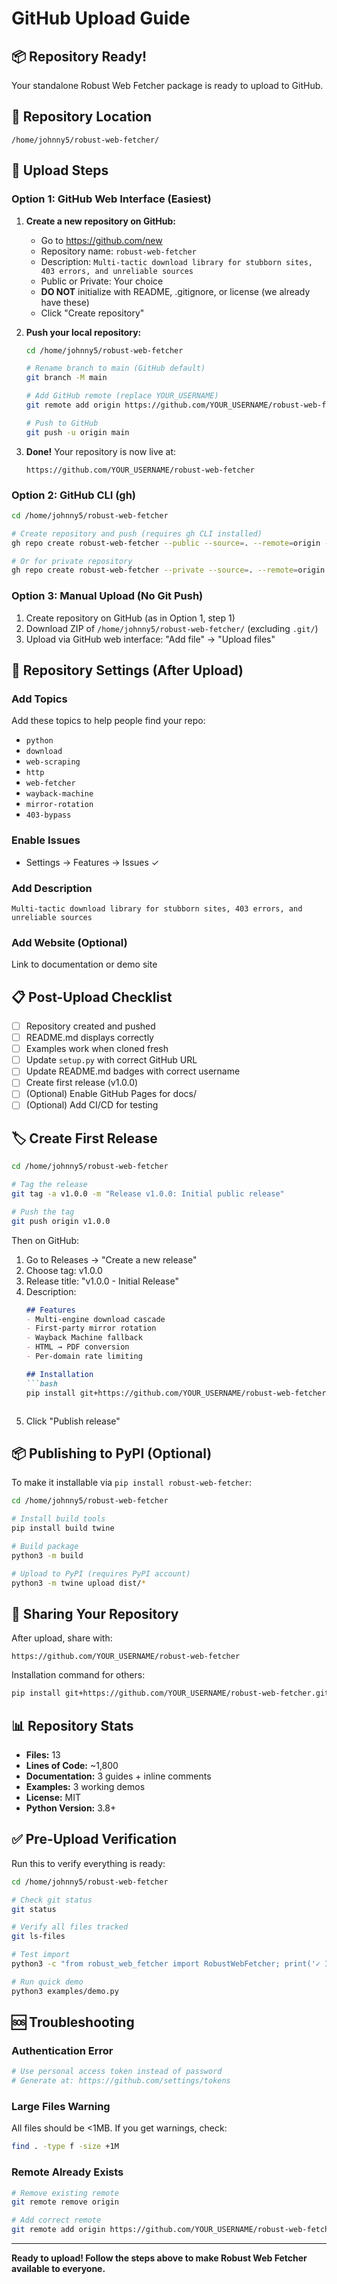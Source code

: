 # GitHub Upload Guide

## 📦 Repository Ready!

Your standalone Robust Web Fetcher package is ready to upload to GitHub.

## 📂 Repository Location

```
/home/johnny5/robust-web-fetcher/
```

## 🚀 Upload Steps

### Option 1: GitHub Web Interface (Easiest)

1. **Create a new repository on GitHub:**
   - Go to https://github.com/new
   - Repository name: `robust-web-fetcher`
   - Description: `Multi-tactic download library for stubborn sites, 403 errors, and unreliable sources`
   - Public or Private: Your choice
   - **DO NOT** initialize with README, .gitignore, or license (we already have these)
   - Click "Create repository"

2. **Push your local repository:**
   ```bash
   cd /home/johnny5/robust-web-fetcher

   # Rename branch to main (GitHub default)
   git branch -M main

   # Add GitHub remote (replace YOUR_USERNAME)
   git remote add origin https://github.com/YOUR_USERNAME/robust-web-fetcher.git

   # Push to GitHub
   git push -u origin main
   ```

3. **Done!** Your repository is now live at:
   ```
   https://github.com/YOUR_USERNAME/robust-web-fetcher
   ```

### Option 2: GitHub CLI (gh)

```bash
cd /home/johnny5/robust-web-fetcher

# Create repository and push (requires gh CLI installed)
gh repo create robust-web-fetcher --public --source=. --remote=origin --push

# Or for private repository
gh repo create robust-web-fetcher --private --source=. --remote=origin --push
```

### Option 3: Manual Upload (No Git Push)

1. Create repository on GitHub (as in Option 1, step 1)
2. Download ZIP of `/home/johnny5/robust-web-fetcher/` (excluding `.git/`)
3. Upload via GitHub web interface: "Add file" → "Upload files"

## 📝 Repository Settings (After Upload)

### Add Topics
Add these topics to help people find your repo:
- `python`
- `download`
- `web-scraping`
- `http`
- `web-fetcher`
- `wayback-machine`
- `mirror-rotation`
- `403-bypass`

### Enable Issues
- Settings → Features → Issues ✓

### Add Description
```
Multi-tactic download library for stubborn sites, 403 errors, and unreliable sources
```

### Add Website (Optional)
Link to documentation or demo site

## 📋 Post-Upload Checklist

- [ ] Repository created and pushed
- [ ] README.md displays correctly
- [ ] Examples work when cloned fresh
- [ ] Update `setup.py` with correct GitHub URL
- [ ] Update README.md badges with correct username
- [ ] Create first release (v1.0.0)
- [ ] (Optional) Enable GitHub Pages for docs/
- [ ] (Optional) Add CI/CD for testing

## 🏷️ Create First Release

```bash
cd /home/johnny5/robust-web-fetcher

# Tag the release
git tag -a v1.0.0 -m "Release v1.0.0: Initial public release"

# Push the tag
git push origin v1.0.0
```

Then on GitHub:
1. Go to Releases → "Create a new release"
2. Choose tag: v1.0.0
3. Release title: "v1.0.0 - Initial Release"
4. Description:
   ```markdown
   ## Features
   - Multi-engine download cascade
   - First-party mirror rotation
   - Wayback Machine fallback
   - HTML → PDF conversion
   - Per-domain rate limiting

   ## Installation
   ```bash
   pip install git+https://github.com/YOUR_USERNAME/robust-web-fetcher.git
   ```
   ```
5. Click "Publish release"

## 📦 Publishing to PyPI (Optional)

To make it installable via `pip install robust-web-fetcher`:

```bash
cd /home/johnny5/robust-web-fetcher

# Install build tools
pip install build twine

# Build package
python3 -m build

# Upload to PyPI (requires PyPI account)
python3 -m twine upload dist/*
```

## 🔗 Sharing Your Repository

After upload, share with:
```
https://github.com/YOUR_USERNAME/robust-web-fetcher
```

Installation command for others:
```bash
pip install git+https://github.com/YOUR_USERNAME/robust-web-fetcher.git
```

## 📊 Repository Stats

- **Files:** 13
- **Lines of Code:** ~1,800
- **Documentation:** 3 guides + inline comments
- **Examples:** 3 working demos
- **License:** MIT
- **Python Version:** 3.8+

## ✅ Pre-Upload Verification

Run this to verify everything is ready:

```bash
cd /home/johnny5/robust-web-fetcher

# Check git status
git status

# Verify all files tracked
git ls-files

# Test import
python3 -c "from robust_web_fetcher import RobustWebFetcher; print('✓ Import works')"

# Run quick demo
python3 examples/demo.py
```

## 🆘 Troubleshooting

### Authentication Error
```bash
# Use personal access token instead of password
# Generate at: https://github.com/settings/tokens
```

### Large Files Warning
All files should be <1MB. If you get warnings, check:
```bash
find . -type f -size +1M
```

### Remote Already Exists
```bash
# Remove existing remote
git remote remove origin

# Add correct remote
git remote add origin https://github.com/YOUR_USERNAME/robust-web-fetcher.git
```

---

**Ready to upload! Follow the steps above to make Robust Web Fetcher available to everyone.**
